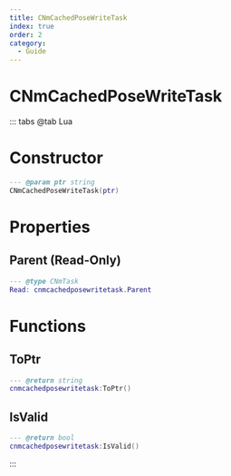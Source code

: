 ```yaml
---
title: CNmCachedPoseWriteTask
index: true
order: 2
category:
  - Guide
---
```


# CNmCachedPoseWriteTask

::: tabs
@tab Lua
# Constructor
```lua
--- @param ptr string
CNmCachedPoseWriteTask(ptr)
```
# Properties
## Parent (Read-Only)
```lua
--- @type CNmTask
Read: cnmcachedposewritetask.Parent
```
# Functions
## ToPtr
```lua
--- @return string
cnmcachedposewritetask:ToPtr()
```
## IsValid
```lua
--- @return bool
cnmcachedposewritetask:IsValid()
```

:::